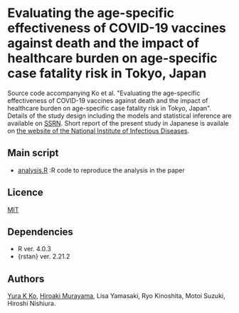 # Evaluating the age-specific effectiveness of COVID-19 vaccines against death and the impact of healthcare burden on age-specific case fatality risk in Tokyo, Japan
Source code accompanying Ko et al. "Evaluating the age-specific effectiveness of COVID-19 vaccines against death and the impact of healthcare burden on age-specific case fatality risk in Tokyo, Japan". Details of the study design including the models and statistical inference are available on [SSRN](https://papers.ssrn.com/sol3/papers.cfm?abstract_id=4032463). Short report of the present study in Japanese is availale on [the website of the National Institute of Infectious Diseases](https://www.niid.go.jp/niid/ja/2019-ncov/2484-idsc/10873-covid19-65.html).

## Main script
- [analysis.R](https://github.com/KoKYura/covid19_cfr_ve_tokyo/blob/main/src/analysis.R) :R code to reproduce the analysis in the paper

## Licence
[MIT](https://github.com/KoKYura/covid19_cfr_ve_tokyo/blob/main/LICENSE)

## Dependencies
* R ver. 4.0.3
* {rstan} ver. 2.21.2

## Authors
[Yura K Ko](https://github.com/KoKYura), [Hiroaki Murayama](https://github.com/hiroaki-murayama), Lisa Yamasaki, Ryo Kinoshita, Motoi Suzuki, Hiroshi Nishiura.
